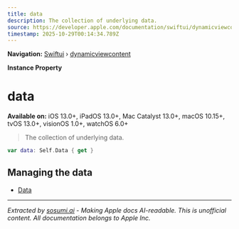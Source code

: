 ```yaml
---
title: data
description: The collection of underlying data.
source: https://developer.apple.com/documentation/swiftui/dynamicviewcontent/data-swift.property
timestamp: 2025-10-29T00:14:34.789Z
---
```


**Navigation:** [Swiftui](/documentation/swiftui) › [dynamicviewcontent](/documentation/swiftui/dynamicviewcontent)

**Instance Property**

# data

**Available on:** iOS 13.0+, iPadOS 13.0+, Mac Catalyst 13.0+, macOS 10.15+, tvOS 13.0+, visionOS 1.0+, watchOS 6.0+

> The collection of underlying data.

```swift
var data: Self.Data { get }
```

## Managing the data

- [Data](/documentation/swiftui/dynamicviewcontent/data-swift.associatedtype)

---

*Extracted by [sosumi.ai](https://sosumi.ai) - Making Apple docs AI-readable.*
*This is unofficial content. All documentation belongs to Apple Inc.*
